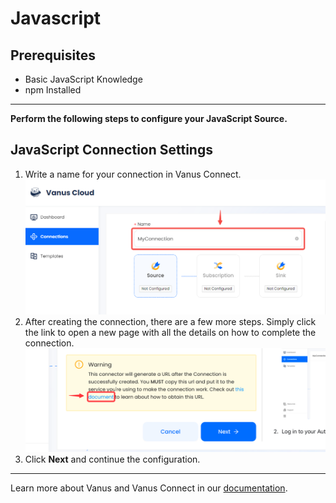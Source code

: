 # Javascript

## Prerequisites

- Basic JavaScript Knowledge
- npm Installed

---

**Perform the following steps to configure your JavaScript Source.**

## JavaScript Connection Settings

1. Write a name for your connection in Vanus Connect.
   ![img.png](images/1.png)
2. After creating the connection, there are a few more steps. Simply click the link to open a new page with all the details on how to complete the connection.
   ![](images/warning.png)
3. Click **Next** and continue the configuration.

---

Learn more about Vanus and Vanus Connect in our [documentation](https://docs.vanus.ai).